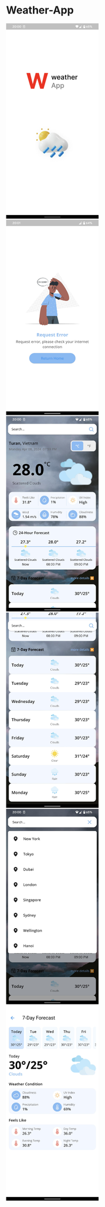 # Weather-App
<img src='./image/splash.png' width=50%>
<img src='./image/network_error.png' width=50%>
<img src='./image/home_screen.png' width=50%>
<img src='./image/image_1.png' width=50%>
<img src='./image/feature_search.png' width=50%>
<img src='./image/7_day.png' width=50%>
